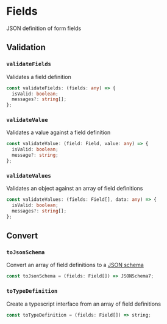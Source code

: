 # Fields

JSON definition of form fields

## Validation

### `validateFields`

Validates a field definition

```ts
const validateFields: (fields: any) => {
  isValid: boolean;
  messages?: string[];
};
```

### `validateValue`

Validates a value against a field definition

```ts
const validateValue: (field: Field, value: any) => {
  isValid: boolean;
  message?: string;
};
```

### `validateValues`

Validates an object against an array of field definitions

```ts
const validateValues: (fields: Field[], data: any) => {
  isValid: boolean;
  messages?: string[];
};
```

## Convert

### `toJsonSchema`

Convert an array of field definitions to a
[JSON schema](https://json-schema.org/)

```ts
const toJsonSchema = (fields: Field[]) => JSONSchema7;
```

### `toTypeDefinition`

Create a typescript interface from an array of field definitions

```ts
const toTypeDefinition = (fields: Field[]) => string;
```

